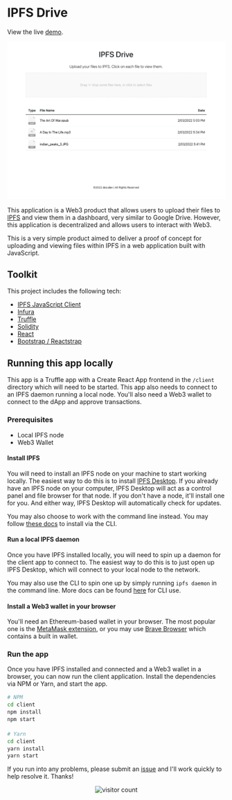 # IPFS Drive

View the live [demo](https://drive.dco.dev).

![IPFS Drive Screenshot](./screenshot.png)

This application is a Web3 product that allows users to upload their files to [IPFS](https://ipfs.io/) and view them in a dashboard, very similar to Google Drive. However, this application is decentralized and allows users to interact with Web3.

This is a very simple product aimed to deliver a proof of concept for uploading and viewing files within IPFS in a web application built with JavaScript.

## Toolkit

This project includes the following tech:

- [IPFS JavaScript Client](https://js.ipfs.io/)
- [Infura](https://infura.io)
- [Truffle](https://trufflesuite.com/)
- [Solidity](https://soliditylang.org/)
- [React](https://reactjs.org/)
- [Bootstrap / Reactstrap](https://getbootstrap.com/)

## Running this app locally

This app is a Truffle app with a Create React App frontend in the `/client` directory which will need to be started.  This app also needs to connect to an IPFS daemon running a local node.  You'll also need a Web3 wallet to connect to the dApp and approve transactions.

### Prerequisites

- Local IPFS node
- Web3 Wallet

#### Install IPFS

You will need to install an IPFS node on your machine to start working locally. The easiest way to do this is to install [IPFS Desktop](https://docs.ipfs.io/install/ipfs-desktop/). If you already have an IPFS node on your computer, IPFS Desktop will act as a control panel and file browser for that node. If you don't have a node, it'll install one for you. And either way, IPFS Desktop will automatically check for updates.

You may also choose to work with the command line instead. You may follow [these docs](https://docs.ipfs.io/install/command-line/#system-requirements) to install via the CLI.

#### Run a local IPFS daemon

Once you have IPFS installed locally, you will need to spin up a daemon for the client app to connect to. The easiest way to do this is to just open up IPFS Desktop, which will connect to your local node to the network.

You may also use the CLI to spin one up by simply running `ipfs daemon` in the command line.  More docs can be found [here](https://docs.ipfs.io/how-to/command-line-quick-start/#take-your-node-online) for CLI use.

#### Install a Web3 wallet in your browser

You'll need an Ethereum-based wallet in your browser. The most popular one is the [MetaMask extension](https://metamask.io/download/), or you may use [Brave Browser](https://brave.com/) which contains a built in wallet.

### Run the app

Once you have IPFS installed and connected and a Web3 wallet in a browser, you can now run the client application. Install the dependencies via NPM or Yarn, and start the app.

```sh
# NPM
cd client
npm install
npm start

# Yarn
cd client
yarn install
yarn start
```

If you run into any problems, please submit an [issue](https://github.com/drewcook/dapp-ipfs-drive/issues/new) and I'll work quickly to help resolve it.  Thanks!

<p align="center">
 <img src="https://visitor-badge.glitch.me/badge?page_id=drewcook.dapp-ipfs-drive" alt="visitor count"/>
</p>
